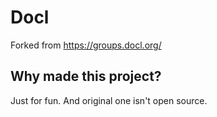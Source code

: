 # Docl
Forked from https://groups.docl.org/

## Why made this project?
Just for fun. And original one isn't open source.

